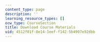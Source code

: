 ```yaml
---
content_type: page
description: ''
learning_resource_types: []
ocw_type: CourseSection
title: Download Course Materials
uid: 4512f01f-8e14-1eef-f142-5b4907e92dbb
---
```

